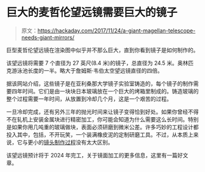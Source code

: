 # 巨大的麦哲伦望远镜需要巨大的镜子

> 原文：<https://hackaday.com/2017/11/24/a-giant-magellan-telescope-needs-giant-mirrors/>

巨型麦哲伦望远镜在渲染图中似乎并不那么巨大，直到你看到镜子是如何制作的。

该望远镜将需要 7 个直径为 27 英尺(8.4 米)的镜子，总直径为 24.5 米。奥林匹克游泳池长度的一半。略大于詹姆斯·韦伯太空望远镜直径的四倍。

据该网站介绍，这些镜子是在亚利桑那大学镜子实验室铸造的，每个镜子的制作需要四年时间。它们是由一块块日本玻璃放在一个巨大的烤箱里制成的。铸造玻璃的整个过程需要一年时间，从放置到冷却几个月，这是一个艰苦的过程。

一旦冷却完成，还有另外三年的抛光时间来让镜子变得恰到好处。如果你曾经不得不在轧机上安装金属块进行精密加工，你可能会知道为什么需要这么长时间。特别是如果你用几吨重的玻璃做块，表面必须研磨到微米公差。许多巧妙的工程设计都投入其中，包括，不开玩笑，一个装满橡皮泥的定制研磨工具。不过，从本质上来说，它与更小的[镜头制作过程](https://hackaday.com/2015/04/16/making-funhouse-mirror-lenses/)没有太大区别。

该望远镜预计将于 2024 年完工，关于镜面加工的更多信息，这里有一篇好文章。